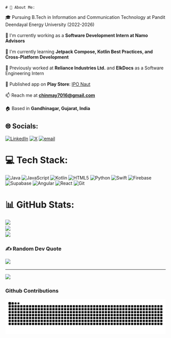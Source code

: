                                                                                                                         # 💫 About Me:
🎓 Pursuing B.Tech in Information and Communication Technology at Pandit Deendayal Energy University (2022-2026)<br><br>🔭 I'm currently working as a **Software Development Intern at Namo Advisors**<br><br>🌱 I'm currently learning **Jetpack Compose, Kotlin Best Practices, and Cross-Platform Development**<br><br>💼 Previously worked at **Reliance Industries Ltd.** and **ElkDocs** as a Software Engineering Intern<br><br>📱 Published app on **Play Store**: [IPO Naut](https://play.google.com/store/apps/details?id=com.chinmay.iponaut)<br><br>📫 Reach me at **chinmay7016@gmail.com**<br><br>🏠 Based in **Gandhinagar, Gujarat, India**


## 🌐 Socials:
[![LinkedIn](https://img.shields.io/badge/LinkedIn-%230077B5.svg?logo=linkedin&logoColor=white)](https://www.linkedin.com/in/chinmay-patil-b9771422b/ ) [![X](https://img.shields.io/badge/X-black.svg?logo=X&logoColor=white)](https://x.com/Chinmay_Y_Patil) [![email](https://img.shields.io/badge/Email-D14836?logo=gmail&logoColor=white)](mailto:chinmay7016@gmail.com) 

# 💻 Tech Stack:
![Java](https://img.shields.io/badge/java-%23ED8B00.svg?style=for-the-badge&logo=openjdk&logoColor=white) ![JavaScript](https://img.shields.io/badge/javascript-%23323330.svg?style=for-the-badge&logo=javascript&logoColor=%23F7DF1E) ![Kotlin](https://img.shields.io/badge/kotlin-%237F52FF.svg?style=for-the-badge&logo=kotlin&logoColor=white) ![HTML5](https://img.shields.io/badge/html5-%23E34F26.svg?style=for-the-badge&logo=html5&logoColor=white) ![Python](https://img.shields.io/badge/python-3670A0?style=for-the-badge&logo=python&logoColor=ffdd54) ![Swift](https://img.shields.io/badge/swift-F54A2A?style=for-the-badge&logo=swift&logoColor=white) ![Firebase](https://img.shields.io/badge/firebase-%23039BE5.svg?style=for-the-badge&logo=firebase) ![Supabase](https://img.shields.io/badge/Supabase-3ECF8E?style=for-the-badge&logo=supabase&logoColor=white) ![Angular](https://img.shields.io/badge/angular-%23DD0031.svg?style=for-the-badge&logo=angular&logoColor=white) ![React](https://img.shields.io/badge/react-%2320232a.svg?style=for-the-badge&logo=react&logoColor=%2361DAFB) ![Git](https://img.shields.io/badge/git-%23F05033.svg?style=for-the-badge&logo=git&logoColor=white)
# 📊 GitHub Stats:
![](https://github-readme-stats.vercel.app/api?username=chinmayYpatil&theme=dark&hide_border=false&include_all_commits=false&count_private=false)<br/>
![](https://nirzak-streak-stats.vercel.app/?user=chinmayYpatil&theme=dark&hide_border=false)<br/>
![](https://github-readme-stats.vercel.app/api/top-langs/?username=chinmayYpatil&theme=dark&hide_border=false&include_all_commits=false&count_private=false&layout=compact)

### ✍️ Random Dev Quote
![](https://quotes-github-readme.vercel.app/api?type=horizontal&theme=radical)

---
[![](https://visitcount.itsvg.in/api?id=chinmayYpatil&icon=0&color=0)](https://visitcount.itsvg.in)

<!-- Proudly created with GPRM ( https://gprm.itsvg.in ) -->

<h3>Github Contributions</h3>
<img src="https://raw.githubusercontent.com/chinmayYpatil/chinmayYpatil/output/github-contribution-grid-snake.svg" alt="Snake animation" />
